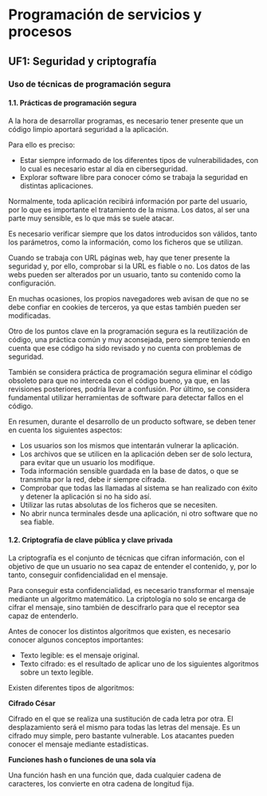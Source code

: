 # Programación de servicios y procesos

## UF1: Seguridad y criptografía

### Uso de técnicas de programación segura

#### 1.1. Prácticas de programación segura

A la hora de desarrollar programas, es necesario tener presente que un código limpio aportará seguridad a la aplicación.

Para ello es preciso:

- Estar siempre informado de los diferentes tipos de vulnerabilidades, con lo cual es necesario estar al día en ciberseguridad.
- Explorar software libre para conocer cómo se trabaja la seguridad en distintas aplicaciones.

Normalmente, toda aplicación recibirá información por parte del usuario, por lo que es importante el tratamiento de la misma. Los datos, al ser una parte muy sensible, es lo que más se suele atacar.

Es necesario verificar siempre que los datos introducidos son válidos, tanto los parámetros, como la información, como los ficheros que se utilizan.

Cuando se trabaja con URL páginas web, hay que tener presente la seguridad y, por ello, comprobar si la URL es fiable o no. Los datos de las webs pueden ser alterados por un usuario, tanto su contenido como la configuración.

En muchas ocasiones, los propios navegadores web avisan de que no se debe confiar en cookies de terceros, ya que estas también pueden ser modificadas.

Otro de los puntos clave en la programación segura es la reutilización de código, una práctica común y muy aconsejada, pero siempre teniendo en cuenta que ese código ha sido revisado y no cuenta con problemas de seguridad.

También se considera práctica de programación segura eliminar el código obsoleto para que no interceda con el código bueno, ya que, en las revisiones posteriores, podría llevar a confusión. Por último, se considera fundamental utilizar herramientas de software para detectar fallos en el código.

En resumen, durante el desarrollo de un producto software, se deben tener en cuenta los siguientes aspectos:

- Los usuarios son los mismos que intentarán vulnerar la aplicación.
- Los archivos que se utilicen en la aplicación deben ser de solo lectura, para evitar que un usuario los modifique.
- Toda información sensible guardada en la base de datos, o que se transmita por la red, debe ir siempre cifrada.
- Comprobar que todas las llamadas al sistema se han realizado con éxito y detener la aplicación si no ha sido así.
- Utilizar las rutas absolutas de los ficheros que se necesiten.
- No abrir nunca terminales desde una aplicación, ni otro software que no sea fiable.

#### 1.2. Criptografía de clave pública y clave privada

La criptografía es el conjunto de técnicas que cifran información, con el objetivo de que un usuario no sea capaz de entender el contenido, y, por lo tanto, conseguir confidencialidad en el mensaje.

Para conseguir esta confidencialidad, es necesario transformar el mensaje mediante un algoritmo matemático. La criptología no solo se encarga de cifrar el mensaje, sino también de descifrarlo para que el receptor sea capaz de entenderlo.

Antes de conocer los distintos algoritmos que existen, es necesario conocer algunos conceptos importantes:

- Texto legible: es el mensaje original.
- Texto cifrado: es el resultado de aplicar uno de los siguientes algoritmos sobre un texto legible.

Existen diferentes tipos de algoritmos:

**Cifrado César**

Cifrado en el que se realiza una sustitución de cada letra por otra. El desplazamiento será el mismo para todas las letras del mensaje. Es un cifrado muy simple, pero bastante vulnerable. Los atacantes pueden conocer el mensaje mediante estadísticas. 

**Funciones hash o funciones de una sola vía**

Una función hash en una función que, dada cualquier cadena de caracteres, los convierte en otra cadena de longitud fija.
